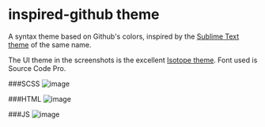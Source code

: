 # inspired-github theme

A syntax theme based on Github's colors, inspired by the [Sublime Text theme](https://github.com/sethlopezme/InspiredGitHub.tmtheme) of the same name.

The UI theme in the screenshots is the excellent [Isotope theme](https://atom.io/themes/isotope-ui). Font used is Source Code Pro.

###SCSS
![image](https://raw.github.com/smlombardi/inspired-github/master/screenshots/scss.png)

###HTML
![image](https://raw.github.com/smlombardi/inspired-github/master/screenshots/html.png)

###JS
![image](https://raw.github.com/smlombardi/inspired-github/master/screenshots/js.png)
